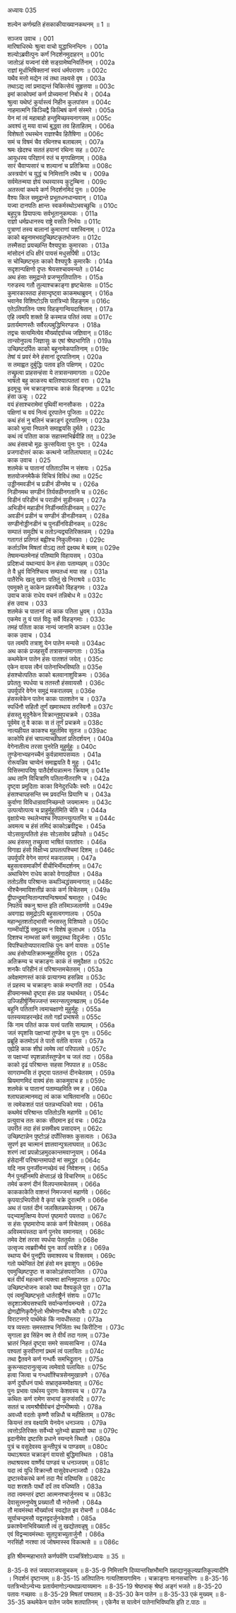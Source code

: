 अध्यायः 035

शल्येन कर्णम्प्रति हंसकाकीयाख्यानकथनम् ॥ 1 ॥

सञ्जय उवाच ।	001  
मारिषाधिरथेः श्रुत्वा वाचो युद्धाभिनन्दिनः ।	001a  
शल्योऽब्रवीत्पुनः कर्णं निदर्शनमुदाहरन् ॥	001c  
जातोऽहं यज्वनां वंशे सङ्ग्रामेष्वनिवर्तिनाम् ।	002a  
राज्ञां मूर्धाभिषिक्तानां स्वयं धर्मपरायणः ॥	002c  
यथैव मत्तो मद्येन त्वं तथा लक्ष्यसे वृष ।	003a  
तथाऽद्य त्वां प्रमाद्यन्तं चिकित्सेयं सुहृत्तया ॥	003c  
इमां काकोपमां कर्ण प्रोच्यमानां निबोध मे ।	004a  
श्रुत्वा यथेष्टं कुर्यास्त्वं निहीन कुलपांसन ॥	004c  
नाहमात्मनि किञ्चिद्वै किल्बिषं कर्ण संस्मरे ।	005a  
येन मां त्वं महाबाहो हन्तुमिच्छस्यनागसम् ॥	005c  
अवश्यं तु मया वाच्यं बुद्ध्वा तव हिताहितम् ।	006a  
विशेषतो रथस्थेन राज्ञश्चैव हितैषिणा ॥	006c  
समं च विषमं चैव रथिनश्च बलाबलम् ।	007a  
श्रमः खेदश्च सततं हयानां रथिना सह ॥	007c  
आयुधस्य परिज्ञानं रुतं च मृगपक्षिणाम् ।	008a  
सारं चैवाप्यसारं च शल्यानां च प्रतिक्रिया ॥	008c  
अस्त्रयोगं च युद्धं च निमित्तानि तथैव च ।	009a  
सर्वमेतन्मया ज्ञेयं रथस्यास्य कुटुम्बिना ।	009c  
अतस्त्वां कथये कर्ण निदर्शनमिदं पुनः ॥	009e  
वैश्यः किल समुद्रान्ते प्रभूतधनधान्यवान् ।	010a  
यज्वा दानपतिः क्षान्तः स्वकर्मस्थोऽभवच्छुचिः ॥	010c  
बहुपुत्रः प्रियापत्यः सर्वभूतानुकम्पकः ।	011a  
राज्ञो धर्मप्रधानस्य राष्ट्रे वसति निर्भयः ॥	011c  
पुत्राणां तस्य बालानां कुमाराणां यशस्विनाम् ।	012a  
काको बहूनामभवदुच्छिष्टकृतभोजनः ॥	012c  
तस्मैसदा प्रयच्छन्ति वैश्यपुत्राः कुमारकाः ।	013a  
मांसोदनं दधि क्षीरं पायसं मधुसर्पिषी ॥	013c  
स चोच्छिष्टभृतः काको वैश्यपुत्रैः कुमारकैः ।	014a  
सदृशान्पक्षिणो दृप्तः श्रेयसश्चावमन्यते ॥	014c  
अथ हंसाः समुद्रान्ते प्रजग्मुरतिपातिनः ।	015a  
गरुडस्य गतौ तुल्याश्चक्राङ्गा हृष्टचेतसः ॥	015c  
कुमारकास्तदा हंसान्दृष्ट्वा काकमथाब्रुवन् ।	016a  
भवानेव विशिष्टोऽसि पतत्रिभ्यो विहङ्गम ॥	016c  
एतेऽतिपातिनः पश्य विहङ्गान्वियदाश्रितान् ।	017a  
एहि त्वमपि शक्तो हि कस्मान्न पतितं त्वया ॥	017c  
प्रतार्यमाणस्तैः सर्वैरल्पबुद्धिभिरण्डजः ।	018a  
तद्वचः सत्यमित्येव मौर्ख्याद्दर्पाच्च जज्ञिवान् ॥	018c  
तान्सोनुपत्य जिज्ञासुः क एषां श्रेष्ठभागिति ।	019a  
उच्छिष्टदर्पितः काको बहूनामेकपातिनाम् ॥	019c  
तेषां यं प्रवरं मेने हंसानां दूरपातिनाम् ।	020a  
स तमाह्वत दुर्बुद्धिः पताव इति पक्षिणम् ।	020c  
तच्छ्रुत्वा प्राहसन्हंसा ये तत्रासन्समागताः ॥	020e  
भाषतो बहु काकस्य बालिश्यात्पततां वराः ।	021a  
इदमूचुः स्म चक्राङ्गावचः काकं विहङ्गमाः ॥	021c  
हंसा ऊचुः ।	022  
वयं हंसाश्चरामेमां पृथिवीं मानसौकसः ।	022a  
पक्षिणां च वयं नित्यं दूरपातेन पूजिताः ॥	022c  
कथं हंसं नु बलिनं चक्राङ्गं दूरपातिनम् ।	023a  
काको भूत्वा निपतने समाह्वयसि दुर्मते ।	023c  
कथं त्वं पतिता काक सहास्माभिर्ब्रवीहि तत् ॥	023e  
अथ हंसवचो मूढः कुत्सयित्वा पुनः पुनः ।	024a  
प्रजगादोत्तरं काकः कत्थनो जातिलाघवात् ॥	024c  
काक उवाच ।	025  
शतमेकं च पातानां पतिताऽस्मि न संशयः ।	025a  
शतयोजनमेकैकं विचित्रं विविधं तथा ॥	025c  
उड्डीनमवडीनं च प्रडीनं डीनमेव च ।	026a  
निडीनमथ सण्डीनं तिर्यक्डीनगतानि च ॥	026c  
विडीनं परिडीनं च पराडीनं सुडीनकम् ।	027a  
अभिडीनं महाडीनं निर्डीनमतिडीनकम् ॥	027c  
अवडीनं प्रडीनं च सण्डीनं डीनडीनकम् ।	028a  
सण्डीनोड्डीनडीनं च पुनर्डीनविडीनकम् ॥	028c  
सम्पातं समुदीषं च ततोऽन्यद्व्यतिरिक्तकम् ।	029a  
गतागतं प्रतिगतं बह्वीश्च निकुलीनकाः ।	029c  
कर्ताऽस्मि मिषतां वोऽद्य ततो द्रक्ष्यथ मे बलम् ॥	029e  
तेषामन्यतमेनाहं पतिष्यामि विहायसम् ।	030a  
प्रदिशध्वं यथान्यायं केन हंसाः पताम्यहम् ॥	030c  
ते वै ध्रुवं विनिश्चित्य सम्पतध्वं मया सह ।	031a  
पातैरेभिः खलु खगाः पतितुं खे निराश्रये ॥	031c  
एवमुक्ते तु काकेन प्रहस्यैको विहङ्गमः ।	032a  
उवाच काकं राधेय वचनं तन्निबोध मे ॥	032c  
हंस उवाच ।	033  
शतमेकं च पातानां त्वं काक पतिता ध्रुवम् ।	033a  
एकमेव तु यं पातं विदुः सर्वे विहङ्गमाः ।	033c  
तमहं पतिता काक नान्यं जानामि कञ्चन ॥	033e  
काक उवाच ।	034  
पत त्वमपि तत्राशु येन पातेन मन्यसे ॥	034ac  
अथ काकं प्रजहसुर्ये तत्रासन्समागताः ।	035a  
कथमेकेन पातेन हंसः पातशतं जयेत् ।	035c  
एकेन वायस त्वैनं पातेनाभिभविष्यति ॥	035e  
हंसश्चोत्पतितः काको बलवानाशुविक्रमः ।	036a  
प्रपेततुः स्पर्धया च ततस्तौ हंसवायसौ ।	036c  
उपर्युपरि वेगेन समुद्रं मकरालयम् ॥	036e  
हंसस्त्वेकेन पातेन काकः पातशतेन च ।	037a  
स्पर्धिनौ सहितौ तूर्णं खमास्थाय तरस्विनौ ॥	037c  
हंसस्तु मृदुनैकेन विक्रान्तुमुपचक्रमे ।	038a  
पूर्वमेव तु वै काकः स तं तूर्णं प्रचक्रमे ॥	038c  
नात्यहीयत काकश्च मुहूर्तमिव सूतज ॥	039ac  
काकोपि हंसं चापल्याच्छीघ्रतां प्रतिदर्शयन् ।	040a  
वेगेनातीत्य तरसा पुनरेति मुहुर्मुहुः ॥	040c  
तुण्डेनाभ्यहनच्चैनं कुर्वन्नामापसव्यतः ।	041a  
रोरूयन्निव चाप्येनं समाह्वयति वै मुहुः ।	041c  
विसिस्मापयिषुः पातैर्दर्शयन्नात्मनः क्रियाम् ॥	041e  
अथ तानि विचित्राणि पतितानीतराणि च ।	042a  
दृष्ट्वा प्रमुदिताः काका विनेदुरधिकैः स्वरैः ॥	042c  
हंसाश्चापहसन्ति स्म प्रवदन्ति प्रियाणि च ।	043a  
कुर्वाणा विविधान्रावानिच्छन्तो जयमात्मनः ॥	043c  
उत्पत्योत्पत्य च प्राहुर्मुहूर्तमिति चेति च ।	044a  
वृक्षाग्रेभ्यः स्थलेभ्यश्च निपतन्त्युत्पतन्ति च ॥	044c  
अवमत्य च हंसं तमिदं काकोऽब्रवीद्वचः ।	045a  
योऽसावुत्पतितो हंसः सोऽसावेव प्रहीयते ॥	045c  
अथ हंसस्तु तच्छ्रुत्वा भाषितं पततांवरः ।	046a  
विगाह्य हंसो विक्षोभ्य प्रापतत्पश्चिमां दिशम् ॥	046c  
उपर्युपरि वेगेन सागरं मकरालयम् ।	047a  
बहुसत्वसमाकीर्णं वीचीभिर्भीमदर्शनम् ॥	047c  
अथाचिरेण राधेय काको वेगादहीयत ।	048a  
ततोऽतीव परिश्रान्तः कथञ्चिद्धंसमन्वगात् ॥	048c  
भीश्चैनमाविशत्तीव्रं काकं कर्ण विचेतसम् ।	049a  
द्वीपान्द्रुमान्वितान्पश्यन्विश्रमार्थं श्रमातुरः ।	049c  
निपतेयं क्कनु श्रान्त इति तस्मिञ्जलार्णवे ॥	049e  
अवगाह्य समुद्रोऽपि बहुसत्वगणालयः ।	050a  
महान्भूतशतोद्भासी नभसस्तु विशिष्यते ॥	050c  
गाम्भीर्यार्द्धि समुद्रस्य न विशेषं कुलाधम ।	051a  
दिशश्च नाम्भसां कर्ण समुद्रस्था विदुर्जनाः ।	051c  
विपश्चितोप्यपारत्वात्किं पुनः कर्ण वायसः ॥	051e  
अथ हंसोप्यतिक्रामन्मुहूर्तमिव दूरतः ।	052a  
अतिक्रम्य च चक्राङ्गः काकं तं समुदैक्षत ॥	052c  
शनकैः परिहीनं तं परिश्रान्तमचेतसम् ।	053a  
अवेक्षमाणस्तं काकं प्रत्यागम्य हसन्निव ॥	053c  
तं प्रहस्य च चक्राङ्गः काकं मन्दगतिं तदा ।	054a  
हीयमानमथो दृष्ट्वा हंसः प्राह यथार्थवत् ।	054c  
उज्जिहीर्षुर्निमज्जन्तं स्मरन्सत्पुरुषव्रतम् ॥	054e  
बहूनि पतितानि त्वमाचक्षाणो मुहुर्मुहुः ।	055a  
पतस्यव्याहरन्खेदं ततो गर्ह्यं प्रभाषसे ॥	055c  
किं नाम पतितं काक यत्त्वं पतसि साम्प्रतम् ।	056a  
जलं स्पृशसि पक्षाभ्यां तुण्डेन च पुनः पुनः ॥	056c  
प्रब्रूहि कतमोऽयं ते पातो वर्तति वायस ।	057a  
एह्येहि काक शीघ्रं त्वमेष त्वां परिपालये ॥	057c  
स पक्षाभ्यां स्पृशन्नार्तस्तुण्डेन च जलं तदा ।	058a  
काको दृढं परिश्रान्तः सहसा निपपात ह ॥	058c  
सागराम्भसि तं दृष्ट्वा पततन्तं दीनचेतसम् ।	059a  
म्रियमाणमिदं वाक्यं हंसः काकमुवाच ह ॥	059c  
शतमेकं च पातानां पताम्यहमिति स्म ह ।	060a  
श्लाघन्नात्मानमद्य त्वं काक भाषितवानसि ॥	060c  
स त्वमेकशतं पातं पतन्नभ्यधिको मया ।	061a  
कथमेवं परिश्रान्तः पतितोऽसि महार्णवे ॥	061c  
प्रत्युवाच ततः काकः सीदमान इदं वचः ।	062a  
उपरीतं तदा हंसं प्रसमीक्ष्य प्रसादयन् ॥	062c  
उच्छिष्टान्नेन पुष्टोऽहं दर्पोत्सिक्तः कुसत्वतः ।	063a  
सुपर्ण इव चात्मानं ज्ञातवान्पुत्रलाघवात् ॥	063c  
शरणं त्वां प्रपन्नोऽहमुदकान्तमवाप्नुयाम् ।	064a  
हंसेदानीं परिश्रान्तमापदो मां समुद्धर ॥	064c  
यदि नाम पुनर्जीवन्गच्छेयं स्वं निवेशनम् ।	065a  
नैनं पुनर्हीनमपि क्षेप्ताऽहं खे विचारिणम् ॥	065c  
तमेवं करुणं दीनं विलपन्तमचेतसम् ।	066a  
काककाकेति वाशन्तं निमज्जन्तं महार्णवे ।	066c  
कृपयाऽभिपरीतो वै कृपां चक्रे दुरात्मनि ॥	066e  
अथ तं पततं दीनं जलक्लिन्नमचेतनम् ।	067a  
पद्भ्यामुत्क्षिप्य वेपन्तं पृष्ठमारो पयत्तदा ॥	067c  
स हंसः पृष्ठमारोप्य काकं कर्ण विचेतसम् ।	068a  
अविस्मयंस्तदा कर्ण पुनरेव समानयत् ।	068c  
तमेव देशं तरसा स्पर्धया पेततुर्यतः ॥	068e  
उत्सृज्य त्वब्रवीन्मैवं पुनः कार्यं त्वयेति ह ।	069a  
स्थाप्य चैनं पुनर्द्वीपे समाश्वस्य च विक्लवम् ।	069c  
गतो यथेप्सितं देशं हंसो मन इवाशुगः ॥	069e  
एवमुच्छिष्टपुष्टः स काकोऽहंसपराजितः ।	070a  
बलं वीर्यं महत्कर्ण त्यक्त्वा क्षान्तिमुपागतः ॥	070c  
उच्छिष्टभोजनः काको यथा वैश्यकुले पुरा ।	071a  
एवं त्वमुच्छिष्टभृतो धार्तराष्ट्रैर्न संशयः ॥	071c  
सदृशाञ्श्रेयसश्चापि सर्वान्कर्णावमन्यसे ।	072a  
द्रोणद्रौणिकृपैर्गुप्तो भीष्मेणान्यैश्च कौरवैः ॥	072c  
विराटनगरे पार्थमेकं किं नावधीस्तदा ।	073a  
यत्र व्यस्ताः समस्ताश्च निर्जिताः स्थ किरीटिना ।	073c  
सृगाला इव सिंहेन क्व ते वीर्यं तदा गतम् ॥	073e  
भ्रातरं निहतं दृष्ट्वा समरे सव्यसाचिना ।	074a  
पश्यतां कुरवीराणां प्रथमं त्वं पलायितः ॥	074c  
तथा द्वैतवने कर्ण गन्धर्वैः समभिद्रुतान् ।	075a  
कुरून्सदारानुत्सृज्य त्वमेवाग्रे पलायितः ॥	075c  
हत्वा जित्वा च गन्धर्वांश्चित्रसेनमुखान्रणे ।	076a  
कर्ण दुर्योधनं पार्थः सभ्रातृकममोक्षयत् ॥	076c  
पुनः प्रभावः पार्थस्य पुराणः केशवस्य च ।	077a  
कथितः कर्ण रामेण सभायां कुरुसंसदि ॥	077c  
सततं च त्वमश्रौषीर्वचनं द्रोणभीष्मयोः ।	078a  
अवध्यौ वदतोः कृष्णौ सन्निधौ च महीक्षिताम् ॥	078c  
कियन्तं तत्र वक्ष्यामि येनयेन धनञ्जयः ।	079a  
त्वत्तोऽतिरिक्तः सर्वेभ्यो भूतेभ्यो ब्राह्मणो यथा ॥	079c  
इदानीमेव द्रष्टासि प्रधाने स्यन्दने स्थितौ ।	080a  
पुत्रं च वसुदेवस्य कुन्तीपुत्रं च पाण्डवम् ॥	080c  
यथाऽश्रयत चक्राङ्गं वायसो बुद्धिमास्थितः ।	081a  
तथाश्रयस्व वार्ष्णेयं पाण्डवं च धनञ्जयम् ॥	081c  
यदा त्वं युधि विक्रान्तौ वासुदेवधनञ्जयौ ।	082a  
द्रष्टास्येकरथे कर्ण तदा नैवं वदिष्यसि ॥	082c  
यदा शरशतैः पार्थो दर्पं तव वधिष्यति ।	083a  
तदा त्वमन्तरं द्रष्टा आत्मनश्चार्जुनस्य च ॥	083c  
देवासुरमनुष्येषु प्रख्यातौ यौ नरोत्तमौ ।	084a  
तौ मावमंस्था मौर्ख्यात्त्वं स्वद्योत इव रोचनौ ॥	084c  
सूर्याचन्द्रमसौ यद्वत्तद्वदर्जुनकेशवौ ।	085a  
प्रकाश्येनाभिविख्यातौ त्वं तु खद्योतवन्नृषु ॥	085c  
एवं विद्वन्मावमंस्थाः सूतपुत्राच्युतार्जुनौ ।	086a  
नरसिंहौ नरश्वा त्वं जोषमास्स्व विकत्थसे ॥ ॥	086c  

इति श्रीमन्महाभारते कर्णपर्वणि पञ्चत्रिंशोऽध्यायः ॥ 35 ॥

8-35-8 रुतं जयपराजयसूचकम् ॥ 8-35-9 निमित्तानि दिव्यान्तरिक्षभौमानि ग्रहाद्यानुकूल्यप्रातिकूल्यादीनि । निदर्शनं दृष्टान्तम् ॥ 8-35-15 अतिपातिनः गत्यतिशयगामिनः । चक्राङ्गाः मानसचारिणः ॥ 8-35-16 पतत्रिभ्योऽन्येभ्यः प्रतार्यमाणोऽन्यथाप्रत्याय्यमानः ॥ 8-35-19 श्रेष्ठभाक् श्रेष्ठं अङ्गं भजते ॥ 8-35-20 पतावः गच्छावः ॥ 8-35-29 मिषतां पश्यताम् ॥ 8-35-30 केन पातेन ॥ 8-35-33 एकं मुख्यम् ॥ 8-35-35 कथमेकेन पातेन जयेम शतपातिनम् । एकेनैव स यात्वेनं पातेनाभिविष्यसि इति ट.पाठः ॥
